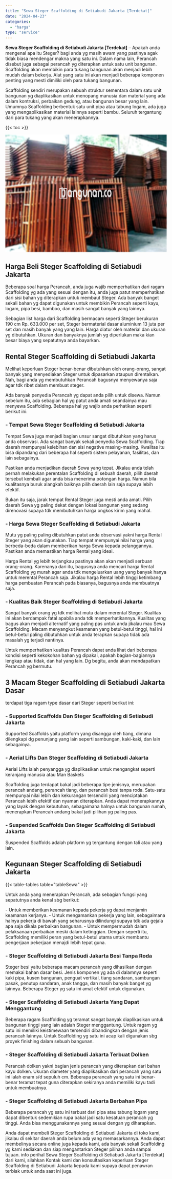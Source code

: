 ```yaml
---
title: "Sewa Steger Scaffolding di Setiabudi Jakarta [Terdekat]"
date: "2024-04-23"
categories: 
  - "harga"
type: "service"
---
```


**Sewa Steger Scaffolding di Setiabudi Jakarta \[Terdekat\]** – Apakah anda mengenal apa itu Steger? bagi anda yg masih awam yang pastinya agak tidak biasa mendengar makna yang satu ini. Dalam nama lain, Perancah disebut juga sebagai perancah yg diterapkan untuk satu unit bangunan. Scaffolding akan membikin para tukang bangunan akan menjadi lebih mudah dalam bekerja. Alat yang satu ini akan menjadi beberapa komponen penting yang mesti dimiliki oleh para tukang bangunan.

Scaffolding sendiri merupakan sebuah struktur sementara dalam satu unit bangunan yg diaplikasikan untuk menopang manusia dan material yang ada dalam kontruksi, perbaikan gedung, atau bangunan besar yang lain. Umumnya Scaffolding berbentuk satu unit pipa atau tabung logam, ada juga yang mengaplikasikan material lainnya seperti bambu. Seluruh tergantung dari para tukang yang akan menerapkannya.

{{< toc >}}

![Sewa Steger Scaffolding di Setiabudi Jakarta [Terdekat]](/images/sewa-scaffolding-steger-13.png)

## Harga Beli Steger Scaffolding di Setiabudi Jakarta

Beberapa soal harga Perancah, anda juga wajib memperhatikan dari ragam Scaffolding yg ada yang sesuai dengan itu, anda juga patut memperhatikan dari sisi bahan yg diterapkan untuk membaut Steger. Ada banyak banget sekali bahan yg dapat digunakan untuk membikin Perancah seperti kayu, logam, pipa besi, bamboo, dan masih sangat banyak yang lainnya.

Sebagian list harga dari Scaffolding bermacam seperti Steger berukuran 190 cm Rp. 633.000 per set, Steger bermaterial dasar aluminium 13 juta per set dan masih banyak yang yang lain. Harga diatur oleh material dan ukuran yg dibutuhkan. Ukuran dan banyaknya jumlah yg diperlukan maka kian besar biaya yang sepatutnya anda bayarkan.

## Rental Steger Scaffolding di Setiabudi Jakarta

Melihat keperluan Steger benar-benar dibutuhkan oleh orang-orang, sangat banyak yang menyediakan Steger untuk dipasarkan ataupun direntalkan. Nah, bagi anda yg membutuhkan Perancah bagusnya menyewanya saja agar tdk ribet dalam membuat steger.

Ada banyak penyedia Perancah yg dapat anda pilih untuk disewa. Namun sebelum itu, ada sebagian hal yg patut anda amati seandainya mau menyewa Scaffolding. Beberapa hal yg wajib anda perhatikan seperti berikut ini:

### \- Tempat Sewa Steger Scaffolding di Setiabudi Jakarta

Tempat Sewa juga menjadi bagian unsur sangat dibutuhkan yang harus anda observasi. Ada sangat banyak sekali penyedia Sewa Scaffolding. Tiap daerah mempunyai kelebihan dan sisi negative masing-masing. Kwalitas itu bisa dipandang dari beberapa hal seperti sistem pelayanan, fasilitas, dan lain sebagainya.

Pastikan anda menjadikan daerah Sewa yang tepat. Jikalau anda telah pernah melakukan perentalan Scaffolding di sebuah daerah, pilih daerah tersebut kembali agar anda bisa menerima potongan harga. Namun bila kualitasnya buruk alangkah baiknya pilih daerah lain saja supaya lebih efektif.

Bukan itu saja, jarak tempat Rental Steger juga mesti anda amati. Pilih daerah Sewa yg paling dekat dengan lokasi bangunan yang sedang direnovasi supaya tdk membutuhkan harga ongkos kirim yang mahal.

### \- Harga Sewa Steger Scaffolding di Setiabudi Jakarta

Mutu yg paling paling dibutuhkan patut anda observasi yakni harga Rental Steger yang akan digunakan. Tiap tempat mempunyai nilai harga yang berbeda-beda dalam memberikan harga Sewa kepada pelanggannya. Pastikan anda memastikan harga Rental yang ideal.

Harga Rental yg lebih terjangkau pastinya akan akan menjadi serbuan orang-orang. Karenanya dari itu, bagusnya anda mencari harga Rental Scaffolding yg murah agar anda tdk mengeluarkan uang yang banyak hanya untuk merental Perancah saja. Jikalau harga Rental lebih tinggi ketimbang harga pembuatan Perancah pada biasanya, bagusnya anda membuatnya saja.

### \- Kualitas Baik Steger Scaffolding di Setiabudi Jakarta

Sangat banyak orang yg tdk melihat mutu dalam merental Steger. Kualitas ini akan berdampak fatal apabila anda tdk memperhatikannya. Kualitas yang bagus akan menjadi alternatif yang paling pas untuk anda jikalau mau Sewa Scaffolding. Macam menyangkut keamanan yang betul-betul tinggi, hal ini betul-betul paling dibutuhkan untuk anda terapkan supaya tidak ada masalah yg terjadi nantinya.

Untuk memperhatikan kualitas Perancah dapat anda lihat dari beberapa kondisi seperti kekokohan bahan yg dipakai, apakah bagian-bagiannya lengkap atau tidak, dan hal yang lain. Dg begitu, anda akan mendapatkan Perancah yg bermutu.

## 3 Macam Steger Scaffolding di Setiabudi Jakarta Dasar

terdapat tiga ragam type dasar dari Steger seperti berikut ini:

### \- Supported Scaffolds Dan Steger Scaffolding di Setiabudi Jakarta

Supported Scaffolds yaitu platform yang disangga oleh tiang, dimana dilengkapi dg penunjang yang lain seperti sambungan, kaki-kaki, dan lain sebagainya.

### \- Aerial Lifts Dan Steger Scaffolding di Setiabudi Jakarta

Aerial Lifts ialah penyangga yg diaplikasikan untuk mengangkat seperti keranjang manusia atau Man Baskets

Scaffolding juga terdapat bakal jadi beberapa tipe jenisnya, merupakan perancah andang, perancah tiang, dan perancah besi tanpa roda. Satu-satu mempunyai nilai lebih dan kekurangan tersendiri yang menciptakan Perancah lebih efektif dan nyaman diterapkan. Anda dapat menerapkannya yang layak dengan kebutuhan, sebagaimana halnya untuk bangunan rumah, menerapkan Perancah andang bakal jadi pilihan yg paling pas.

### \- Suspended Scaffolds Dan Steger Scaffolding di Setiabudi Jakarta

Suspended Scaffolds adalah platform yg tergantung dengan tali atau yang lain.

## Kegunaan Steger Scaffolding di Setiabudi Jakarta

{{< table-tables table="tableSewa" >}}

Untuk anda yang menerapkan Perancah, ada sebagian fungsi yang sepatutnya anda kenal sbg berikut:

\- Untuk memberikan keamanan kepada pekerja yg dapat menjamin keamanan kerjanya. - Untuk mengamankan pekerja yang lain, sebagaimana halnya pekerja di bawah yang seharusnya dilindungi supaya tdk ada gejala apa saja dikala perbaikan bangunan. - Untuk mempermudah dalam pelaksanaan perbaikan meski dalam ketinggian. Dengan seperti itu, Scaffolding memiliki peran yang betul-betul utama untuk membantu pengerjaan pekerjaan menajdi lebih tepat guna.

### \- Steger Scaffolding di Setiabudi Jakarta Besi Tanpa Roda

Steger besi yaitu beberapa macam perancah yang dihasilkan dengan memakai bahan dasar besi. Jenis komponen yg ada di dalamnya seperti kaki pipa, kusen bangunan, penguat vertikal, tiang sandaran, sambungan pasak, penutup sandaran, anak tangga, dan masih banyak banget yg lainnya. Beberapa Steger yg satu ini amat efektif untuk digunakan.

### \- Steger Scaffolding di Setiabudi Jakarta Yang Dapat Menggantung

Beberapa ragam Scaffolding yg teramat sangat banyak diaplikasikan untuk bangunan tinggi yang lain adalah Steger menggantung. Untuk ragam yg satu ini memiliki keistimewaan tersendiri dibandingkan dengan jenis perancah lainnya. Untuk Scaffolding yg satu ini acap kali digunakan sbg proyek finishing dalam sebuah bangunan.

### \- Steger Scaffolding di Setiabudi Jakarta Terbuat Dolken

Perancah dolken yakni bagian jenis perancah yang diterapkan dari bahan kayu dolken. Ukuran diameter yang diaplikasikan dari perancah yang satu ini ialah enam s/d sepuluh cm. Beberapa perancah yang satu ini benar-benar teramat tepat guna diterapkan sekiranya anda memiliki kayu tadi untuk membuatnya.

### \- Steger Scaffolding di Setiabudi Jakarta Berbahan Pipa

Beberapa perancah yg satu ini terbuat dari pipa atau tabung logam yang dapat dibentuk sedemikian rupa bakal jadi satu kesatuan perancah yg tinggi. Anda bisa menggunakannya yang sesuai dengan yg diharapkan.

Anda dapat membeli Steger Scaffolding di Setiabudi Jakarta di toko kami, jikalau di sekitar daerah anda belum ada yang memasarkannya. Anda dapat membelinya secara online juga kepada kami, ada banyak sekali Scaffolding yg kami sediakan dan siap mengantarkan Steger pilihan anda sampai tujuan. info perihal Sewa Steger Scaffolding di Setiabudi Jakarta \[Terdekat\] dari kami, silahkan Kontak kami dan konsultasikan keperluan Steger Scaffolding di Setiabudi Jakarta kepada kami supaya dapat penawran terbiak untuk anda saat ini juga.
